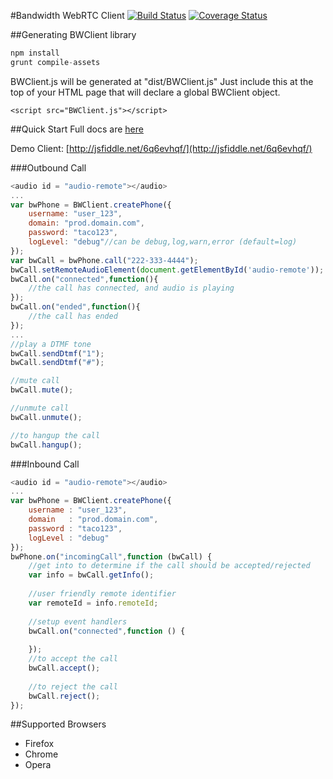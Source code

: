 #Bandwidth WebRTC Client
[![Build Status](https://magnum.travis-ci.com/inetCatapult/webrtc-client.svg?token=BQBnkCKjpv5Ls9SpJgzy&branch=master)](https://magnum.travis-ci.com/inetCatapult/webrtc-client)
[![Coverage Status](https://coveralls.io/repos/inetCatapult/webrtc-client/badge.png?branch=master)](https://coveralls.io/r/inetCatapult/webrtc-client?branch=master)

##Generating BWClient library
```javascript
npm install
grunt compile-assets
```
BWClient.js will be generated at "dist/BWClient.js"
Just include this at the top of your HTML page that will declare a global BWClient object.

```
<script src="BWClient.js"></script>
```
##Quick Start
Full docs are [here](doc/)

Demo Client: [http://jsfiddle.net/6q6evhqf/](http://jsfiddle.net/6q6evhqf/)

###Outbound Call
```javascript
<audio id = "audio-remote"></audio>
...
var bwPhone = BWClient.createPhone({
    username: "user_123",
    domain: "prod.domain.com",
    password: "taco123",
    logLevel: "debug"//can be debug,log,warn,error (default=log)
});
var bwCall = bwPhone.call("222-333-4444");
bwCall.setRemoteAudioElement(document.getElementById('audio-remote'));
bwCall.on("connected",function(){
    //the call has connected, and audio is playing
});
bwCall.on("ended",function(){
    //the call has ended
});
...
//play a DTMF tone
bwCall.sendDtmf("1");
bwCall.sendDtmf("#");

//mute call
bwCall.mute();

//unmute call
bwCall.unmute();

//to hangup the call
bwCall.hangup();
```
###Inbound Call
```javascript
<audio id = "audio-remote"></audio>
...
var bwPhone = BWClient.createPhone({
    username : "user_123",
    domain   : "prod.domain.com",
    password : "taco123",
    logLevel : "debug"
});
bwPhone.on("incomingCall",function (bwCall) {
    //get into to determine if the call should be accepted/rejected
    var info = bwCall.getInfo();
    
    //user friendly remote identifier
    var remoteId = info.remoteId;
    
    //setup event handlers
    bwCall.on("connected",function () {
        
    });
    //to accept the call
    bwCall.accept();
    
    //to reject the call
    bwCall.reject();
});
```
##Supported Browsers
* Firefox
* Chrome
* Opera



